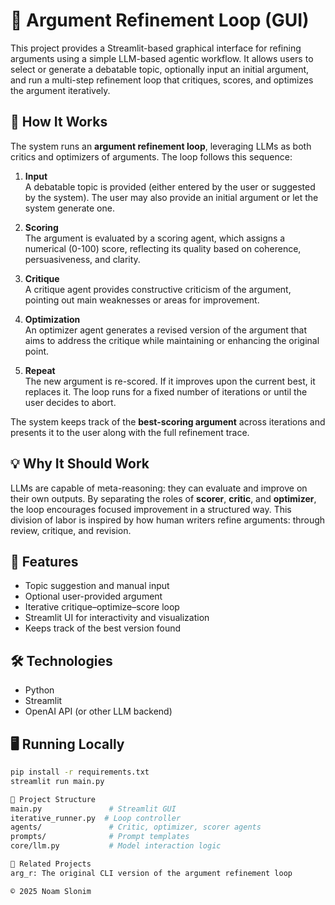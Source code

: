 # 🧠 Argument Refinement Loop (GUI)

This project provides a Streamlit-based graphical interface for refining arguments using a simple LLM-based agentic workflow. It allows users to select or generate a debatable topic, optionally input an initial argument, and run a multi-step refinement loop that critiques, scores, and optimizes the argument iteratively.

## 🧪 How It Works

The system runs an **argument refinement loop**, leveraging LLMs as both critics and optimizers of arguments. The loop follows this sequence:

1. **Input**  
   A debatable topic is provided (either entered by the user or suggested by the system). The user may also provide an initial argument or let the system generate one.

2. **Scoring**  
   The argument is evaluated by a scoring agent, which assigns a numerical (0-100) score, reflecting its quality based on coherence, persuasiveness, and clarity.

3. **Critique**  
   A critique agent provides constructive criticism of the argument, pointing out main weaknesses or areas for improvement.

4. **Optimization**  
   An optimizer agent generates a revised version of the argument that aims to address the critique while maintaining or enhancing the original point.

5. **Repeat**  
   The new argument is re-scored. If it improves upon the current best, it replaces it. The loop runs for a fixed number of iterations or until the user decides to abort.

The system keeps track of the **best-scoring argument** across iterations and presents it to the user along with the full refinement trace.

## 💡 Why It Should Work

LLMs are capable of meta-reasoning: they can evaluate and improve on their own outputs. By separating the roles of **scorer**, **critic**, and **optimizer**, the loop encourages focused improvement in a structured way. This division of labor is inspired by how human writers refine arguments: through review, critique, and revision.

## 🚀 Features

- Topic suggestion and manual input
- Optional user-provided argument
- Iterative critique–optimize–score loop
- Streamlit UI for interactivity and visualization
- Keeps track of the best version found

## 🛠️ Technologies

- Python
- Streamlit
- OpenAI API (or other LLM backend)

## 🖥️ Running Locally
```bash
pip install -r requirements.txt
streamlit run main.py

📂 Project Structure
main.py               # Streamlit GUI
iterative_runner.py  # Loop controller
agents/               # Critic, optimizer, scorer agents
prompts/              # Prompt templates
core/llm.py           # Model interaction logic

📎 Related Projects
arg_r: The original CLI version of the argument refinement loop

© 2025 Noam Slonim
